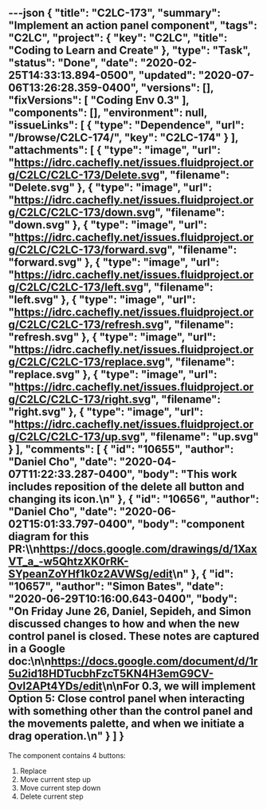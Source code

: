 ---json
{
  "title": "C2LC-173",
  "summary": "Implement an action panel component",
  "tags": "C2LC",
  "project": {
    "key": "C2LC",
    "title": "Coding to Learn and Create"
  },
  "type": "Task",
  "status": "Done",
  "date": "2020-02-25T14:33:13.894-0500",
  "updated": "2020-07-06T13:26:28.359-0400",
  "versions": [],
  "fixVersions": [
    "Coding Env 0.3"
  ],
  "components": [],
  "environment": null,
  "issueLinks": [
    {
      "type": "Dependence",
      "url": "/browse/C2LC-174/",
      "key": "C2LC-174"
    }
  ],
  "attachments": [
    {
      "type": "image",
      "url": "https://idrc.cachefly.net/issues.fluidproject.org/C2LC/C2LC-173/Delete.svg",
      "filename": "Delete.svg"
    },
    {
      "type": "image",
      "url": "https://idrc.cachefly.net/issues.fluidproject.org/C2LC/C2LC-173/down.svg",
      "filename": "down.svg"
    },
    {
      "type": "image",
      "url": "https://idrc.cachefly.net/issues.fluidproject.org/C2LC/C2LC-173/forward.svg",
      "filename": "forward.svg"
    },
    {
      "type": "image",
      "url": "https://idrc.cachefly.net/issues.fluidproject.org/C2LC/C2LC-173/left.svg",
      "filename": "left.svg"
    },
    {
      "type": "image",
      "url": "https://idrc.cachefly.net/issues.fluidproject.org/C2LC/C2LC-173/refresh.svg",
      "filename": "refresh.svg"
    },
    {
      "type": "image",
      "url": "https://idrc.cachefly.net/issues.fluidproject.org/C2LC/C2LC-173/replace.svg",
      "filename": "replace.svg"
    },
    {
      "type": "image",
      "url": "https://idrc.cachefly.net/issues.fluidproject.org/C2LC/C2LC-173/right.svg",
      "filename": "right.svg"
    },
    {
      "type": "image",
      "url": "https://idrc.cachefly.net/issues.fluidproject.org/C2LC/C2LC-173/up.svg",
      "filename": "up.svg"
    }
  ],
  "comments": [
    {
      "id": "10655",
      "author": "Daniel Cho",
      "date": "2020-04-07T11:22:33.287-0400",
      "body": "This work includes reposition of the delete all button and changing its icon.\n"
    },
    {
      "id": "10656",
      "author": "Daniel Cho",
      "date": "2020-06-02T15:01:33.797-0400",
      "body": "component diagram for this PR:\\\n<https://docs.google.com/drawings/d/1XaxVT_a_-w5QhtzXK0rRK-SYpeanZoYHf1k0z2AVWSg/edit>\n"
    },
    {
      "id": "10657",
      "author": "Simon Bates",
      "date": "2020-06-29T10:16:00.643-0400",
      "body": "On Friday June 26, Daniel, Sepideh, and Simon discussed changes to how and when the new control panel is closed. These notes are captured in a Google doc:\n\n<https://docs.google.com/document/d/1r5u2id18HDTucbhFzcT5KN4H3emG9CV-OvI2APt4YDs/edit>\n\nFor 0.3, we will implement Option 5: Close control panel when interacting with something other than the control panel and the movements palette, and when we initiate a drag operation.\n"
    }
  ]
}
---
The component contains 4 buttons:

1. Replace
2. Move current step up
3. Move current step down&#x20;
4. Delete current step

        